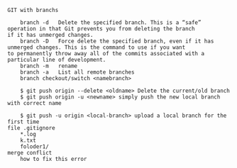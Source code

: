     GIT with branchs

        branch -d   Delete the specified branch. This is a “safe” operation in that Git prevents you from deleting the branch                     if it has unmerged changes.
        branch -D   Force delete the specified branch, even if it has unmerged changes. This is the command to use if you want                    to permanently throw away all of the commits associated with a particular line of development.
        branch -m   rename
        branch -a   List all remote branches
        branch checkout/switch <namebranch>

        $ git push origin --delete <oldname> Delete the current/old branch
        $ git push origin -u <newname> simply push the new local branch with correct name

        $ git push -u origin <local-branch> upload a local branch for the first time
    file .gitignore
        *.log
        k.txt
        foloder1/
    merge conflict
        how to fix this error
